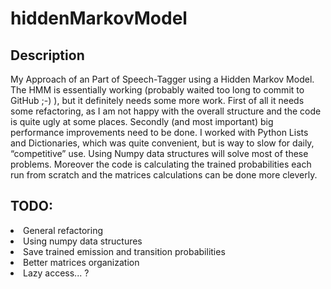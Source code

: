 # hiddenMarkovModel

## Description
My Approach of an Part of Speech-Tagger using a Hidden Markov Model. The HMM is essentially working (probably waited too long to commit to GitHub ;-) ), but it definitely needs some more work. First of all it needs some refactoring, as I am not happy with the overall structure and the code is quite ugly at some places.  Secondly (and most important) big performance improvements need to be done. I worked with Python Lists and Dictionaries, which was quite convenient, but is way to slow for daily, “competitive” use. Using Numpy data structures will solve most of these problems. Moreover the code is calculating the trained probabilities each run from scratch and the matrices calculations can be done more cleverly.

## TODO:

<li> General refactoring
<li> Using numpy data structures
<li> Save trained emission and transition probabilities
<li> Better matrices organization
<li> Lazy access... ?

